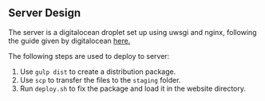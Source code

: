 ## Server Design

The server is a digitalocean droplet set up using uwsgi and nginx, following the guide given by digitalocean [here.](https://www.digitalocean.com/community/tutorials/how-to-serve-flask-applications-with-uwsgi-and-nginx-on-ubuntu-16-04)

The following steps are used to deploy to server:
1. Use `gulp dist` to create a distribution package.
2. Use `scp` to transfer the files to the `staging` folder.
3. Run `deploy.sh` to fix the package and load it in the website directory.
